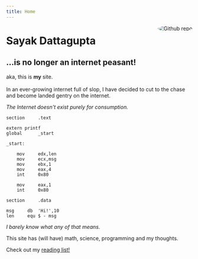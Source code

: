 ```yaml
---
title: Home
---
```


[<img src="https://avatars.githubusercontent.com/u/105037211?v=4" style="max-width:20%;min-width:40px;float:right;border-radius:50%;" alt="Github repo" />](https://github.com/sayakdattagupta/sayakdattagupta.github.io)

# Sayak Dattagupta

## ...is no longer an internet peasant!

aka, this is **my** site. <br><br>
In an ever-growing internet full of slop, I have decided to cut to the chase and become landed gentry on the internet.

_The Internet doesn't exist purely for consumption._

```assembly
section     .text

extern printf
global      _start

_start:

    mov     edx,len
    mov     ecx,msg
    mov     ebx,1
    mov     eax,4
    int     0x80

    mov     eax,1
    int     0x80

section     .data

msg     db  'Hi!',10
len     equ $ - msg
```

_I barely know what any of that means._

This site has (will have) math, science, programming and my thoughts.

Check out my [reading list!](reading/)
